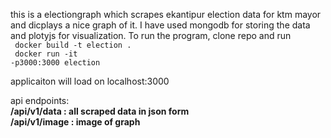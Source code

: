 this is a electiongraph which scrapes ekantipur election data for ktm mayor and dicplays a nice graph of it.
I have used mongodb for storing the data and plotyjs for visualization.
To run the program, clone repo and
run  <br> 
<code> docker build -t election . <br>
docker run -it -p3000:3000 election
</code>

applicaiton will load on localhost:3000 <br>

api endpoints:<br>
<b> /api/v1/data <b> : all scraped data in json form <br>
<b> /api/v1/image <b> : image of graph

